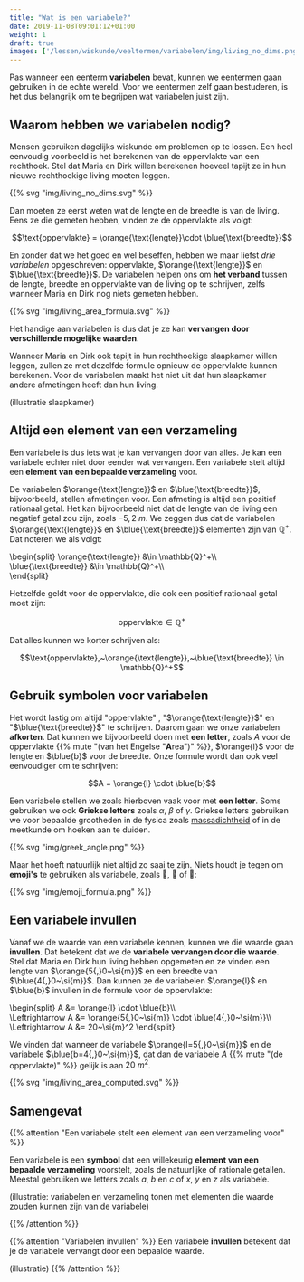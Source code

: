 ```yaml
---
title: "Wat is een variabele?"
date: 2019-11-08T09:01:12+01:00
weight: 1
draft: true
images: ['/lessen/wiskunde/veeltermen/variabelen/img/living_no_dims.png', '/lessen/wiskunde/veeltermen/variabelen/img/living_area_formula.png', '/lessen/wiskunde/veeltermen/variabelen/img/living_area_computed.png']
---
```


Pas wanneer een eenterm **variabelen** bevat, kunnen we eentermen gaan
gebruiken in de echte wereld. Voor we eentermen zelf gaan bestuderen, is het dus
belangrijk om te begrijpen wat variabelen juist zijn.

## Waarom hebben we variabelen nodig?

Mensen gebruiken dagelijks wiskunde om problemen op te lossen. Een heel
eenvoudig voorbeeld is het berekenen van de oppervlakte van een rechthoek. Stel
dat Maria en Dirk willen berekenen hoeveel tapijt ze in hun nieuwe
rechthoekige living moeten leggen.

{{% svg "img/living_no_dims.svg" %}}

Dan moeten ze eerst weten wat de lengte en de breedte is van de living. Eens ze
die gemeten hebben, vinden ze de oppervlakte als volgt:

$$\text{oppervlakte} = \orange{\text{lengte}}\cdot \blue{\text{breedte}}$$

En zonder dat we het goed en wel beseffen, hebben we maar liefst *drie
variabelen* opgeschreven: $\text{oppervlakte}$, $\orange{\text{lengte}}$ en
$\blue{\text{breedte}}$. De variabelen helpen ons om **het verband** tussen de
lengte, breedte en oppervlakte van de living op te schrijven, zelfs wanneer
Maria en Dirk nog niets gemeten hebben.

{{% svg "img/living_area_formula.svg" %}}

Het handige aan variabelen is dus dat je ze kan **vervangen door verschillende mogelijke waarden**. 

Wanneer Maria en Dirk ook tapijt in hun rechthoekige slaapkamer willen leggen, zullen ze met dezelfde formule opnieuw de oppervlakte kunnen berekenen. Voor de variabelen maakt het niet uit dat hun slaapkamer andere afmetingen heeft dan hun living.

(illustratie slaapkamer)

## Altijd een element van een verzameling

Een variabele is dus iets wat je kan vervangen door van alles. Je kan een variabele echter niet door eender wat vervangen. Een variabele stelt altijd een **element van een bepaalde verzameling** voor.

De variabelen $\orange{\text{lengte}}$ en
$\blue{\text{breedte}}$, bijvoorbeeld, stellen afmetingen voor. Een afmeting is altijd een positief rationaal getal. Het kan bijvoorbeeld niet dat de lengte van de living een negatief getal zou
zijn, zoals $-5{,}2~\si{m}$.
We zeggen dus dat de variabelen $\orange{\text{lengte}}$ en
$\blue{\text{breedte}}$ elementen zijn van $\mathbb{Q}^+$. Dat noteren we als volgt:

\begin{split}
    \orange{\text{lengte}} &\in \mathbb{Q}^+\\\\\
    \blue{\text{breedte}} &\in \mathbb{Q}^+\\\\\
\end{split}

Hetzelfde geldt voor de oppervlakte, die ook een positief rationaal getal moet zijn:

$$\text{oppervlakte} \in \mathbb{Q}^+$$

Dat alles kunnen we korter schrijven als:

$$\text{oppervlakte},~\orange{\text{lengte}},~\blue{\text{breedte}} \in \mathbb{Q}^+$$

## Gebruik symbolen voor variabelen

Het wordt lastig om altijd "$\text{oppervlakte}$" , "$\orange{\text{lengte}}$" en
"$\blue{\text{breedte}}$" te schrijven. Daarom gaan we onze variabelen **afkorten**.
Dat kunnen we bijvoorbeeld doen met **een letter**, zoals $A$ voor de
oppervlakte {{% mute "(van het Engelse \"**A**rea\")" %}}, $\orange{l}$ voor de lengte en $\blue{b}$ voor de breedte. Onze
formule wordt dan ook veel eenvoudiger om te schrijven:

$$A = \orange{l} \cdot \blue{b}$$

Een variabele stellen we zoals hierboven vaak voor met **een letter**. Soms
gebruiken we ook **Griekse letters** zoals $\alpha$, $\beta$ of $\gamma$.
Griekse letters gebruiken we voor bepaalde grootheden in de fysica zoals
[massadichtheid](/lessen/fysica/grootheden_eenheden/formules_omvormen) of in de
meetkunde om hoeken aan te duiden.

{{% svg "img/greek_angle.png" %}}

Maar het hoeft natuurlijk niet altijd zo saai te zijn. Niets houdt je tegen om
**emoji's** te gebruiken als variabele, zoals :dog:, :elephant: of
:straight_ruler::

{{% svg "img/emoji_formula.png" %}}

## Een variabele invullen

Vanaf we de waarde van een variabele kennen, kunnen we die waarde gaan
**invullen**. Dat betekent dat we de **variabele vervangen door die waarde**.
Stel dat Maria en Dirk hun living hebben opgemeten en ze vinden een lengte van
$\orange{5{,}0~\si{m}}$ en een breedte van $\blue{4{,}0~\si{m}}$. Dan kunnen ze de
variabelen $\orange{l}$ en $\blue{b}$ invullen in de formule voor de
oppervlakte:

\begin{split}
    A &= \orange{l} \cdot \blue{b}\\\\\
    \Leftrightarrow A &= \orange{5{,}0~\si{m}} \cdot \blue{4{,}0~\si{m}}\\\\\
    \Leftrightarrow A &= 20~\si{m}^2
\end{split}

We vinden dat wanneer de variabele $\orange{l=5{,}0~\si{m}}$ en de variabele
$\blue{b=4{,}0~\si{m}}$, dat dan de variabele
$A$ {{% mute "(de oppervlakte)" %}} gelijk is aan $20~\si{m}^2$.

{{% svg "img/living_area_computed.svg" %}}

## Samengevat

{{% attention "Een variabele stelt een element van een verzameling voor" %}}

Een variabele is een **symbool** dat een willekeurig **element van een bepaalde verzameling** voorstelt, zoals de natuurlijke of rationale getallen. Meestal gebruiken we letters zoals $a$, $b$ en $c$ of $x$, $y$ en $z$ als variabele.

(illustratie: variabelen en verzameling tonen met elementen die waarde zouden kunnen zijn van de variabele)

{{% /attention %}}

{{% attention "Variabelen invullen" %}}
Een variabele **invullen** betekent dat je de variabele vervangt door een bepaalde waarde.

(illustratie)
{{% /attention %}}
